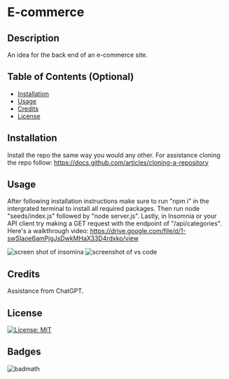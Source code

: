 

# E-commerce

## Description

An idea for the back end of an e-commerce site. 

## Table of Contents (Optional)

- [Installation](#installation)
- [Usage](#usage)
- [Credits](#credits)
- [License](#license)

## Installation

Install the repo the same way you would any other.
For assistance cloning the repo follow: https://docs.github.com/articles/cloning-a-repository

## Usage
After following installation instructions make sure to run "npm i" in the intergrated terminal to install all required packages. 
Then run node "seeds/index.js" followed by "node server.js".
Lastly, in Insomnia or your API client try making a GET request with the endpoint of "/api/categories".
Here's a walkthrough video: https://drive.google.com/file/d/1-swSIaoe6amPjgJsDwkMHaX33D4rdxko/view



![screen shot of insomina](<assets/Screenshot 2024-05-27 at 9.57.32 AM.png>)
![screenshot of vs code](<./assets/Screenshot 2024-05-27 at 9.59.44 AM.png>)
## Credits

Assistance from ChatGPT.

## License

[![License: MIT](https://img.shields.io/badge/License-MIT-yellow.svg)](https://opensource.org/licenses/MIT)

## Badges

![badmath](https://img.shields.io/github/languages/top/lernantino/badmath)
